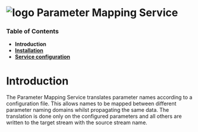 # ![logo](/Media/branding.png) Parameter Mapping Service

### Table of Contents
- **Introduction**<br>
- [**Installation**](docs/Installation.md)<br>
- [**Service configuration**](docs/ServiceConfig.md)<br>

# Introduction
The Parameter Mapping Service translates parameter names according to a configuration file. This allows names to be mapped between different parameter naming domains whilst propagating the same data. 
The translation is done only on the configured parameters and all others are written to the target stream with the source stream name.
